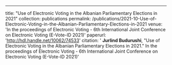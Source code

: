 ---
title: "Use of Electronic Voting in the Albanian Parliamentary Elections in 2021"
collection: publications
permalink: /publications/2021-10-Use-of-Electronic-Voting-in-the-Albanian-Parliamentary-Elections-in-2021
venue: 'In the proceedings of Electronic Voting - 6th International Joint Conference on Electronic Voting (E-Vote-ID 2021)'
paperurl: 'http://hdl.handle.net/10062/74533'
citation: ' <b>Jurlind Budurushi</b>, &quot;Use of Electronic Voting in the Albanian Parliamentary Elections in 2021.&quot; In the proceedings of Electronic Voting - 6th International Joint Conference on Electronic Voting (E-Vote-ID 2021)'